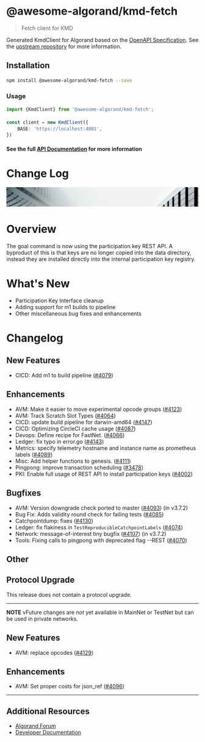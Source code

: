 
# @awesome-algorand/kmd-fetch
> Fetch client for KMD

Generated KmdClient for Algorand based on the [OpenAPI Specification](https://raw.githubusercontent.com/algorand/go-algorand/v3.8.0-stable/daemon/kmd/api/swagger.json). 
See the [upstream repository](https://github.com/algorand/go-algorand) for more information.

## Installation

```bash
npm install @awesome-algorand/kmd-fetch --save
```

### Usage

```typescript
import {KmdClient} from '@awesome-algorand/kmd-fetch';

const client = new KmdClient({
    BASE: 'https://localhost:4001',
})
```

#### See the full [API Documentation](https://awesome-algorand.github.io/algo-fetch/guides/clients/kmd/) for more information

# Change Log
![GitHub Logo](https://raw.githubusercontent.com/algorand/go-algorand/master/release/release-banner.jpg)

# Overview
The goal command is now using the participation key REST API. A byproduct of this is that keys are no longer copied into the data directory, instead they are installed directly into the internal participation key registry.

# What's New
* Participation Key Interface cleanup
* Adding support for m1 builds to pipeline
* Other miscellaneous bug fixes and enhancements

# Changelog
## New Features
* CICD: Add m1 to build pipeline ([#4079](https://github.com/algorand/go-algorand/pull/4079))
## Enhancements
* AVM: Make it easier to move experimental opcode groups ([#4123](https://github.com/algorand/go-algorand/pull/4123))
* AVM: Track Scratch Slot Types ([#4064](https://github.com/algorand/go-algorand/pull/4064))
* CICD: update build pipeline for darwin-amd64 ([#4147](https://github.com/algorand/go-algorand/pull/4147))
* CICD: Optimizing CircleCI cache usage ([#4087](https://github.com/algorand/go-algorand/pull/4087))
* Devops: Define recipe for FastNet. ([#4066](https://github.com/algorand/go-algorand/pull/4066))
* Ledger: fix typo in error.go ([#4143](https://github.com/algorand/go-algorand/pull/4143))
* Metrics: specify telemetry hostname and instance name as prometheus labels ([#4089](https://github.com/algorand/go-algorand/pull/4089))
* Misc: Add helper functions to genesis. ([#4111](https://github.com/algorand/go-algorand/pull/4111))
* Pingpong: improve transaction scheduling ([#3478](https://github.com/algorand/go-algorand/pull/3478))
* PKI: Enable full usage of REST API to install participation keys ([#4002](https://github.com/algorand/go-algorand/pull/4002))
## Bugfixes
* AVM: Version downgrade check ported to master ([#4093](https://github.com/algorand/go-algorand/pull/4093)) (in v3.7.2)
* Bug Fix: Adds validity round check for failing tests ([#4085](https://github.com/algorand/go-algorand/pull/4085))
* Catchpointdump: fixes ([#4130](https://github.com/algorand/go-algorand/pull/4130))
* Ledger: fix flakiness in `TestReproducibleCatchpointLabels` ([#4074](https://github.com/algorand/go-algorand/pull/4074))
* Network: message-of-interest tiny bugfix ([#4107](https://github.com/algorand/go-algorand/pull/4107)) (in v3.7.2)
* Tools: Fixing calls to pingpong with deprecated flag --REST ([#4070](https://github.com/algorand/go-algorand/pull/4070))
## Other
## Protocol Upgrade
This release does not contain a protocol upgrade.

---
**NOTE**
vFuture changes are *not* yet available in MainNet or TestNet but can be used in private networks. 

## New Features
* AVM: replace opcodes ([#4129](https://github.com/algorand/go-algorand/pull/4129))

## Enhancements
* AVM: Set proper costs for json_ref ([#4096](https://github.com/algorand/go-algorand/pull/4096))

---
## Additional Resources
* [Algorand Forum](https://forum.algorand.org)
* [Developer Documentation](https://developer.algorand.org)


